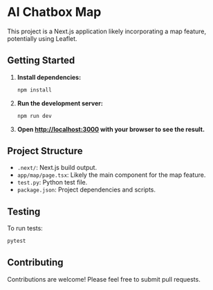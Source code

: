 # AI Chatbox Map

This project is a Next.js application likely incorporating a map feature, potentially using Leaflet.

## Getting Started

1.  **Install dependencies:**
    ```bash
    npm install
    ```

2.  **Run the development server:**
    ```bash
    npm run dev
    ```

3.  **Open [http://localhost:3000](http://localhost:3000) with your browser to see the result.**

## Project Structure

*   `.next/`:  Next.js build output.
*   `app/map/page.tsx`: Likely the main component for the map feature.
*   `test.py`: Python test file.
*   `package.json`:  Project dependencies and scripts.

## Testing

To run tests:

```bash
pytest
```

## Contributing

Contributions are welcome! Please feel free to submit pull requests.
